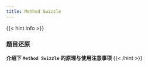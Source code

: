 ```yaml
---
title: Method Swizzle
---
```


{{< hint info >}}
### 题目还原

**介绍下 `Method Swizzle` 的原理与使用注意事项**
{{< /hint >}}
